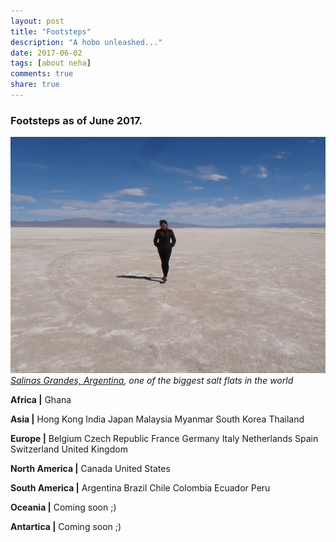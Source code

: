 ```yaml
---
layout: post
title: "Footsteps"
description: "A hobo unleashed..."
date: 2017-06-02
tags: [about neha]
comments: true
share: true
---
```


### Footsteps as of June 2017.

![footsteps](/images/footsteps.jpg)
*[Salinas Grandes, Argentina](https://www.google.com/maps/place/Salinas+Grandes/@-23.621901,-65.8941867,-366m/data=!3m1!1e3!4m5!3m4!1s0x940355b07e40a169:0xe42ee3f2b7e54a39!8m2!3d-23.621901!4d-65.891998), one of the biggest salt flats in the world* 

__Africa |__
Ghana

__Asia |__
Hong Kong
India
Japan
Malaysia
Myanmar
South Korea
Thailand

__Europe |__
Belgium
Czech Republic
France
Germany
Italy 
Netherlands
Spain
Switzerland
United Kingdom

__North America |__
Canada
United States

__South America |__
Argentina
Brazil
Chile
Colombia
Ecuador
Peru

__Oceania |__
Coming soon ;) 

__Antartica |__
Coming soon ;)

<script src="https://www.amcharts.com/lib/3/ammap.js" type="text/javascript"></script>
<script src="https://www.amcharts.com/lib/3/maps/js/worldHigh.js" type="text/javascript"></script>
<script src="https://www.amcharts.com/lib/3/themes/dark.js" type="text/javascript"></script>
<div id="mapdiv" style="width: 900px; height: 405px;"></div>
<script type="text/javascript">
var map = AmCharts.makeChart("mapdiv",{
type: "map",
theme: "dark",
projection: "mercator",
panEventsEnabled : true,
backgroundColor : "#535364",
backgroundAlpha : 1,
zoomControl: {
zoomControlEnabled : true
},
dataProvider : {
map : "worldHigh",
getAreasFromMap : true,
areas :
[
	{
		"id": "CA",
		"showAsSelected": true
	},
	{
		"id": "US",
		"showAsSelected": true
	},
	{
		"id": "AR",
		"showAsSelected": true
	},
	{
		"id": "BR",
		"showAsSelected": true
	},
	{
		"id": "CL",
		"showAsSelected": true
	},
	{
		"id": "CO",
		"showAsSelected": true
	},
	{
		"id": "EC",
		"showAsSelected": true
	},
	{
		"id": "PE",
		"showAsSelected": true
	},
	{
		"id": "GH",
		"showAsSelected": true
	},
	{
		"id": "HK",
		"showAsSelected": true
	},
	{
		"id": "IN",
		"showAsSelected": true
	},
	{
		"id": "JP",
		"showAsSelected": true
	},
	{
		"id": "MY",
		"showAsSelected": true
	},
	{
		"id": "MM",
		"showAsSelected": true
	},
	{
		"id": "KR",
		"showAsSelected": true
	},
	{
		"id": "TH",
		"showAsSelected": true
	}
]
},
areasSettings : {
autoZoom : true,
color : "#B4B4B7",
colorSolid : "#84ADE9",
selectedColor : "#84ADE9",
outlineColor : "#666666",
rollOverColor : "#9EC2F7",
rollOverOutlineColor : "#000000"
}
});
</script>
